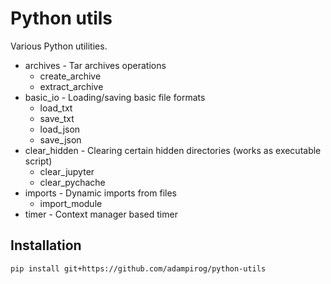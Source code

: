 # Python utils

Various Python utilities.

* archives - Tar archives operations
    * create\_archive
    * extract\_archive
* basic\_io - Loading/saving basic file formats
    * load\_txt
    * save\_txt
    * load\_json
    * save\_json
* clear\_hidden - Clearing certain hidden directories (works as executable script)
    * clear\_jupyter
    * clear\_pychache
* imports - Dynamic imports from files
    * import\_module
* timer - Context manager based timer


## Installation
```bash
pip install git+https://github.com/adampirog/python-utils
```
